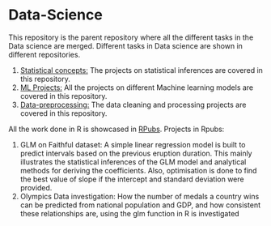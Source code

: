 # Data-Science
This repository is the parent repository where all the different tasks in the Data science are merged. 
Different tasks in Data science are shown in different repositories.

1) [Statistical concepts:](https://github.com/Kanchan-Adabala/Statistics-Multivariate-Methods) The projects on statistical inferences are covered in this repository.
2) [ML Projects:](https://github.com/Kanchan-Adabala/ML-Projects) All the projects on different Machine learning models are covered in this repository.
3) [Data-preprocessing:]() The data cleaning and processing projects are covered in this repository.

All the work done in R is showcased in [RPubs](https://rpubs.com/Kanchan_Adabala).
Projects in Rpubs:
1) GLM on Faithful dataset: A simple linear regression model is built to predict intervals based on the previous eruption duration. This mainly illustrates the statistical inferences of the GLM model and analytical methods for deriving the coefficients. Also, optimisation is done to find the best value of slope if the intercept and standard deviation were provided.
2) Olympics Data investigation: How the number of medals a country wins can be predicted from national population and GDP, and how consistent these relationships are, using the glm function in R is investigated
